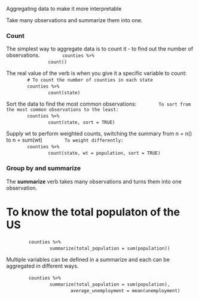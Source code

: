 Aggregating data to make it more interpretable

Take many observations and summarize them into one. 

### Count

The simplest way to aggregate data is to count it - to find out the number of observations.
&emsp;&emsp;&emsp;&emsp;` counties %>% `  
&emsp;&emsp;&emsp;&emsp;&emsp;&emsp;&emsp;&emsp;` count() `  

The real value of the verb is when you give it a specific variable to count:
&emsp;&emsp;&emsp;&emsp;` # To count the number of counties in each state `  
&emsp;&emsp;&emsp;&emsp;` counties %>% `  
&emsp;&emsp;&emsp;&emsp;&emsp;&emsp;&emsp;&emsp;` count(state) `  

Sort the data to find the most common observations:
&emsp;&emsp;&emsp;&emsp;` To sort from the most common observations to the least: `  
&emsp;&emsp;&emsp;&emsp;` counties %>% `  
&emsp;&emsp;&emsp;&emsp;&emsp;&emsp;&emsp;&emsp;` count(state, sort = TRUE) `  

Supply wt to perform weighted counts, switching the summary from n = n() to n = sum(wt)
&emsp;&emsp;&emsp;&emsp;` To weight differently: `  
&emsp;&emsp;&emsp;&emsp;` counties %>% `  
&emsp;&emsp;&emsp;&emsp;&emsp;&emsp;&emsp;&emsp;` count(state, wt = population, sort = TRUE) `  

### Group by and summarize

The **summarize** verb takes many observations and turns them into one observation.

# To know the total populaton of the US
&emsp;&emsp;&emsp;&emsp; ` counties %>% `   
&emsp;&emsp;&emsp;&emsp;&emsp;&emsp;&emsp;&emsp; ` summarize(total_population = sum(population)) `  

Multiple variables can be defined in a summarize and each can be aggregated in different ways.

&emsp;&emsp;&emsp;&emsp; ` counties %>% `   
&emsp;&emsp;&emsp;&emsp;&emsp;&emsp;&emsp;&emsp; ` summarize(total_population = sum(population), ` 
&emsp;&emsp;&emsp;&emsp;&emsp;&emsp;&emsp;&emsp;&emsp;&emsp;&emsp;&emsp; ` average_unemployment = mean(unemployment) ` 

